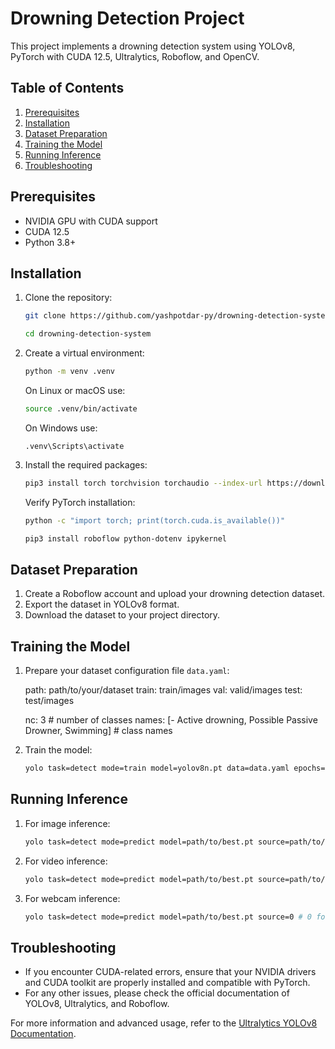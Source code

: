 # Drowning Detection Project

This project implements a drowning detection system using YOLOv8, PyTorch with CUDA 12.5, Ultralytics, Roboflow, and OpenCV.

## Table of Contents

1. [Prerequisites](#prerequisites)
2. [Installation](#installation)
3. [Dataset Preparation](#dataset-preparation)
4. [Training the Model](#training-the-model)
5. [Running Inference](#running-inference)
6. [Troubleshooting](#troubleshooting)

## Prerequisites

- NVIDIA GPU with CUDA support
- CUDA 12.5
- Python 3.8+

## Installation

1. Clone the repository:

   ```bash
   git clone https://github.com/yashpotdar-py/drowning-detection-system.git
   ```

   ```bash
   cd drowning-detection-system
   ```

2. Create a virtual environment:

   ```bash
   python -m venv .venv
   ```

   On Linux or macOS use:

   ```bash
   source .venv/bin/activate
   ```

   On Windows use:

   ```shell
   .venv\Scripts\activate
   ```

3. Install the required packages:

   ```bash
   pip3 install torch torchvision torchaudio --index-url https://download.pytorch.org/whl/cu124
   ```

   Verify PyTorch installation:

   ```bash
   python -c "import torch; print(torch.cuda.is_available())"
   ```

   ```bash
   pip3 install roboflow python-dotenv ipykernel
   ```

## Dataset Preparation

1. Create a Roboflow account and upload your drowning detection dataset.
2. Export the dataset in YOLOv8 format.
3. Download the dataset to your project directory.

## Training the Model

1. Prepare your dataset configuration file `data.yaml`:

   path: path/to/your/dataset
   train: train/images
   val: valid/images
   test: test/images

   nc: 3 # number of classes
   names: [- Active drowning, Possible Passive Drowner, Swimming] # class names

2. Train the model:

   ```bash
   yolo task=detect mode=train model=yolov8n.pt data=data.yaml epochs=100 imgsz=640
   ```

## Running Inference

1. For image inference:

   ```bash
   yolo task=detect mode=predict model=path/to/best.pt source=path/to/image.jpg
   ```

2. For video inference:

   ```bash
   yolo task=detect mode=predict model=path/to/best.pt source=path/to/video.mp4
   ```

3. For webcam inference:

   ```bash
   yolo task=detect mode=predict model=path/to/best.pt source=0 # 0 for default webcam
   ```

## Troubleshooting

- If you encounter CUDA-related errors, ensure that your NVIDIA drivers and CUDA toolkit are properly installed and compatible with PyTorch.
- For any other issues, please check the official documentation of YOLOv8, Ultralytics, and Roboflow.

For more information and advanced usage, refer to the [Ultralytics YOLOv8 Documentation](https://docs.ultralytics.com/).
